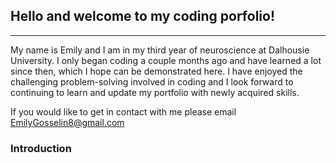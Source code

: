 ## Hello and welcome to my coding porfolio!

---

My name is Emily and I am in my third year of neuroscience at Dalhousie University. I only began coding a couple months ago and have learned a lot since then, which I hope can be demonstrated here. I have enjoyed the challenging problem-solving involved in coding and I look forward to continuing to learn and update my portfolio with newly acquired skills.

If you would like to get in contact with me please email [EmilyGosselin8@gmail.com](mailto:emilygosselin8@gmail.com)

### Introduction
